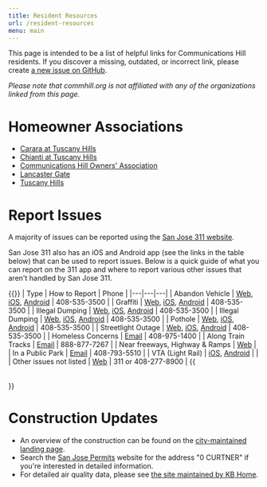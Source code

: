```yaml
---
title: Resident Resources
url: /resident-resources
menu: main
---
```


This page is intended to be a list of helpful links for Communications Hill residents. If you discover a missing, outdated, or incorrect link, please create [a new issue on GitHub](https://github.com/typeobject/commhill-org/issues/new).

*Please note that commhill.org is not affiliated with any of the organizations linked from this page.*

# Homeowner Associations
- [Carara at Tuscany Hills](https://app.pilera.com/)
- [Chianti at Tuscany Hills](https://app.pilera.com/)
- [Communications Hill Owners' Association](https://www.helsing.com/)
- [Lancaster Gate](https://www.lancastergatehoa.com/)
- [Tuscany Hills](https://app.pilera.com/)

# Report Issues
A majority of issues can be reported using the [San Jose 311 website](https://www.sanjoseca.gov/residents/report-an-issue).

San Jose 311 also has an iOS and Android app (see the links in the table below) that can be used to report issues. Below is a quick guide of what you can report on the 311 app and where to report various other issues that aren't handled by San Jose 311.

{{<table table-class="f6 w-100 mw8 center"
         th-class="fw6 bb b--black-20 tl pb3 pr3"
         td-class="pv3 pr3 bb b--black-20">}}
| Type | How to Report | Phone |
|---|---|---|
| Abandon Vehicle  | [Web](http://sanjose.custhelp.com/), [iOS](https://apps.apple.com/us/app/my-san-jose-a-newway/id1231429879), [Android](https://play.google.com/store/apps/details?id=com.astcorporation.three11&hl=en) |  408-535-3500 |
|  Graffiti | [Web](http://sanjose.custhelp.com/), [iOS](https://apps.apple.com/us/app/my-san-jose-a-newway/id1231429879), [Android](https://play.google.com/store/apps/details?id=com.astcorporation.three11&hl=en) |  408-535-3500 |
|  Illegal Dumping | [Web](http://sanjose.custhelp.com/), [iOS](https://apps.apple.com/us/app/my-san-jose-a-newway/id1231429879), [Android](https://play.google.com/store/apps/details?id=com.astcorporation.three11&hl=en) |  408-535-3500 |
|  Illegal Dumping | [Web](http://sanjose.custhelp.com/), [iOS](https://apps.apple.com/us/app/my-san-jose-a-newway/id1231429879), [Android](https://play.google.com/store/apps/details?id=com.astcorporation.three11&hl=en) | 408-535-3500  |
|  Pothole | [Web](http://sanjose.custhelp.com/), [iOS](https://apps.apple.com/us/app/my-san-jose-a-newway/id1231429879), [Android](https://play.google.com/store/apps/details?id=com.astcorporation.three11&hl=en) | 408-535-3500  |
|  Streetlight Outage | [Web](http://sanjose.custhelp.com/), [iOS](https://apps.apple.com/us/app/my-san-jose-a-newway/id1231429879), [Android](https://play.google.com/store/apps/details?id=com.astcorporation.three11&hl=en) |  408-535-3500 | 
|  Homeless Concerns |  [Email](mailto:homelessconcerns@sanjoseca.gov) | 408-975-1400  |
|  Along Train Tracks | [Email](mailto:rmcc_in@up.com) | 888-877-7267 |
|  Near freeways, Highway & Ramps | [Web](https://csr.dot.ca.gov/) |
|  In a Public Park | [Email](mailto:park.concerns@sanjoseca.gov) |  408-793-5510 |
|  VTA (Light Rail) | [iOS](https://itunes.apple.com/us/app/vtalerts/id633600618?ls=1&mt=8), [Android](https://play.google.com/store/apps/details?id=com.elerts.vta) |  |
|  Other issues not listed | [Web](https://www.sanjoseca.gov/residents/report-an-issue) | 311 or 408-277-8900 |
{{</table>}}

# Construction Updates
- An overview of the construction can be found on the [city-maintained landing page](https://www.sanjoseca.gov/your-government/departments/planning-building-code-enforcement/planning-division/projects-of-high-interest/approved-under-construction/communications-hill).
- Search the [San Jose Permits](https://sjpermits.org/permits/) website for the address "0 CURTNER" if you're interested in detailed information.
- For detailed air quality data, please see [the site maintained by KB Home](https://www.kbhome.com/communicationshill).
